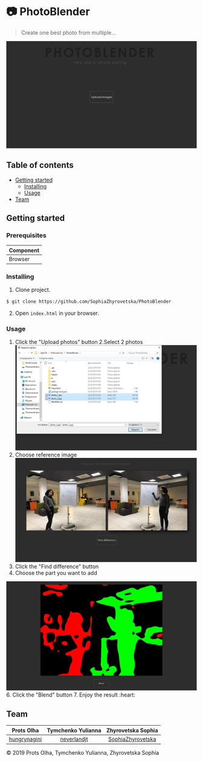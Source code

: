 # :camera: PhotoBlender

> Create one best photo from multiple...


<img src="usage_/main.jpg" alt="main page" width=600>

## Table of contents
 - [Getting started](#getting-started)
   - [Installing](#installing)
   - [Usage](#usage)
 - [Team](#team)


## Getting started

### Prerequisites
| **Component**                 |
|------------------------------	|
| Browser  	|     :blush:  	|

  
### Installing
  1. Clone project.
  ```bash
  $ git clone https://github.com/SophiaZhyrovetska/PhotoBlender
  ```
  2. Open `index.html` in your browser.

### Usage 
 1. Click the "Upload photos" button
 2.Select 2 photos <img src="usage_/photos.jpg">  
 3. Choose reference image <img src="usage_/choose.jpg">  
 4. Click the "Find difference" button  
 5. Choose the part you want to add
 <img src="usage_/blobs.jpg">  
 6. Click the "Blend" button  
 7. Enjoy the result :heart:  



## Team
| **Prots Olha** | **Tymchenko Yulianna** | **Zhyrovetska Sophia** |
| :---: |:---:| :---:|
| [hungrynagini](https://github.com/hungrynagini) | [neverlandjt](https://github.com/neverlandjt) | [SophiaZhyrovetska](https://github.com/SophiaZhyrovetska) |




© 2019 Prots Olha, Tymchenko Yulianna, Zhyrovetska Sophia
